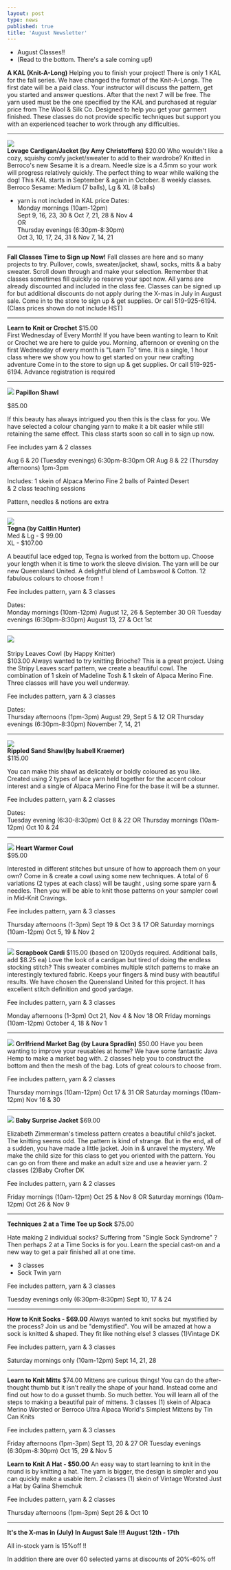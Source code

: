 ```yaml
---
layout: post
type: news
published: true
title: 'August Newsletter'
---
```


- August Classes!!
- (Read to the bottom. There's a sale coming up!)

<strong>A KAL (Knit-A-Long)</strong>
Helping you to finish your project!
There is only 1 KAL for the fall series. We have changed the format of the Knit-A-Longs. The first date will be a paid class. Your instructor will discuss the pattern, get you started and answer questions. After that the next 7 will be free. The yarn used must be the one specified by the KAL and purchased at regular price from The Wool & Silk Co.
Designed to help you get your garment finished. These classes do not provide specific techniques but support you with an experienced teacher to work through any difficulties.
<hr />

<img src="/img/lovage_cardigan.jpg"><br />
<strong>Lovage Cardigan/Jacket (by Amy Christoffers)</strong> 
$20.00
Who wouldn't like a cozy, squishy comfy jacket/sweater to add to their wardrobe?  Knitted in Berroco's new Sesame it is a dream.  Needle size is a 4.5mm so your work will progress relatively quickly. The perfect thing to wear while walking the dog! This KAL starts in September & again in October.  8 weekly classes.
Berroco Sesame:  Medium (7 balls), Lg & XL (8 balls)
   - yarn is not included in KAL price
Dates:  
Monday mornings (10am-12pm)<br />
Sept 9, 16, 23, 30 & Oct 7, 21, 28 & Nov 4<br />
OR<br />
Thursday evenings (6:30pm-8:30pm)<br />
Oct 3, 10, 17, 24, 31 & Nov 7, 14, 21<br />
<hr />
<strong>Fall Classes Time to Sign up Now!</strong>
Fall classes are here and so many projects to try. Pullover, cowls, sweater/jacket, shawl, socks, mitts & a baby sweater. Scroll down through and make your selection. Remember that classes sometimes fill quickly so reserve your spot now.
All yarns are already discounted and included in the class fee. Classes can be signed up for but additional discounts do not apply during the X-mas in July in August sale.
Come in to the store to sign up & get supplies.
Or call 519-925-6194.
(Class prices shown do not include HST)
<hr />
<strong>Learn to Knit or Crochet</strong>
$15.00<br />
First Wednesday of Every Month!
If you have been wanting to learn to Knit or Crochet we are here to guide you. Morning, afternoon or evening on the first Wednesday of every month is "Learn To" time.
It is a single, 1 hour class where we show you how to get started on your new crafting adventure
Come in to the store to sign up & get supplies. Or call 519-925-6194.
Advance registration is required
<hr />
<a href="https://www.ravelry.com/patterns/library/butterfly---papillon?utm_source=Newsletter&utm_campaign=b29d447954-EMAIL_CAMPAIGN_2019_07_30_08_36&utm_medium=email&utm_term=0_ac1bab3c4e-b29d447954-328893825&mc_cid=b29d447954&mc_eid=5dbcc3b01d"><img src="/img/papillon_shawl_new.jpg"></a>
<strong>Papillon Shawl</strong>
 
$85.00
 
If this beauty has always intrigued you then this is the class for you. We have selected a colour changing yarn to make it a bit easier while still retaining the same effect.
This class starts soon so call in to sign up now.

Fee includes yarn & 2 classes
                                                                            
Aug 6 & 20 (Tuesday evenings) 6:30pm-8:30pm
OR
Aug 8 & 22 (Thursday afternoons) 1pm-3pm

Includes:
1 skein of Alpaca Merino Fine
2 balls of Painted Desert  
& 2 class teaching sessions

Pattern, needles & notions are extra
<hr />
<a href="https://www.ravelry.com/patterns/library/tegna?utm_source=Newsletter&utm_campaign=b29d447954-EMAIL_CAMPAIGN_2019_07_30_08_36&utm_medium=email&utm_term=0_ac1bab3c4e-b29d447954-328893825&mc_cid=b29d447954&mc_eid=5dbcc3b01d"><img src="/img/tegna.jpg"></a><br />
<strong>Tegna   (by Caitlin Hunter)  </strong><br />          
Med & Lg - $  99.00<br />
XL - $107.00<br />
 
A beautiful lace edged top, Tegna is worked from the bottom up. Choose your length when it is time to work the sleeve division.
The yarn will be our new Queensland United. A delightful blend of Lambswool & Cotton. 12 fabulous colours to choose from !

Fee includes pattern, yarn & 3 classes

Dates:  
Monday mornings (10am-12pm)
August 12, 26 & September 30
OR
Tuesday evenings (6:30pm-8:30pm)
August 13, 27 & Oct 1st
<hr />
<a href="https://www.ravelry.com/patterns/library/sunset-highway?utm_source=Newsletter&utm_campaign=b29d447954-EMAIL_CAMPAIGN_2019_07_30_08_36&utm_medium=email&utm_term=0_ac1bab3c4e-b29d447954-328893825&mc_cid=b29d447954&mc_eid=5dbcc3b01d"><img src="/img/stripy_cowl.jpg"></a><br />
<br />Stripy Leaves Cowl (by Happy Knitter)</strong><br />
$103.00
Always wanted to try knitting Brioche?  This is a great project. Using the Stripy Leaves scarf pattern, we create a beautiful cowl. The combination of 1 skein of Madeline Tosh & 1 skein of Alpaca Merino Fine. Three classes will have you well underway. 

Fee includes pattern, yarn & 3 classes

Dates:  
Thursday afternoons (1pm-3pm)
August 29, Sept 5 & 12
OR
Thursday evenings (6:30pm-8:30pm)
November 7, 14, 21
<hr />
<a href="https://www.ravelry.com/patterns/library/rippled-sand?utm_source=Newsletter&utm_campaign=b29d447954-EMAIL_CAMPAIGN_2019_07_30_08_36&utm_medium=email&utm_term=0_ac1bab3c4e-b29d447954-328893825&mc_cid=b29d447954&mc_eid=5dbcc3b01d"><img src="/img/rippled_shawl.jpg"></a><br />
<strong>Rippled Sand Shawl(by Isabell Kraemer)</strong><br />
$115.00

You can make this shawl as delicately or boldly coloured as you like. Created using 2 types of lace yarn held together for the accent colour interest and a single of Alpaca Merino Fine for the base it will be a stunner. 

Fee includes pattern, yarn & 2 classes

Dates:  
Tuesday evening (6:30-8:30pm)
Oct 8 & 22
OR
Thursday mornings (10am-12pm)
Oct 10 & 24
<hr />
<a href="https://www.ravelry.com/patterns/library/heart-warmer-7?utm_source=Newsletter&utm_campaign=b29d447954-EMAIL_CAMPAIGN_2019_07_30_08_36&utm_medium=email&utm_term=0_ac1bab3c4e-b29d447954-328893825&mc_cid=b29d447954&mc_eid=5dbcc3b01d"><img src="img/heart_warmer_cowl.jpg"></a>
<strong>Heart Warmer Cowl</strong> <br />
$95.00

Interested in different stitches but unsure of how to approach them on your own? Come in & create a cowl using some new techniques. A total of 6 variations (2 types at each class) will be taught , using some spare yarn & needles. Then you will be able to knit those patterns on your sampler cowl in Mid-Knit Cravings.

Fee includes pattern, yarn & 3 classes

Thursday afternoons   (1-3pm)
Sept 19 & Oct 3 & 17
OR
Saturday mornings (10am-12pm)
Oct 5, 19 & Nov 2
<hr />
<a href="https://www.ravelry.com/patterns/library/scrapbook-cardigan-for-adults?utm_source=Newsletter&utm_campaign=b29d447954-EMAIL_CAMPAIGN_2019_07_30_08_36&utm_medium=email&utm_term=0_ac1bab3c4e-b29d447954-328893825&mc_cid=b29d447954&mc_eid=5dbcc3b01d"><img src="img/scrapbook_cardi.jpg"></a>
<strong>Scrapbook Cardi</strong>
$115.00 (based on 1200yds required. Additional balls, add $8.25 ea)
Love the look of a cardigan but tired of doing the endless stocking stitch?  This sweater combines multiple stitch patterns to make an interestingly textured fabric. Keeps your fingers & mind busy with beautiful results. We have chosen the Queensland United for this project. It has excellent stitch definition and good yardage.

Fee includes pattern, yarn & 3 classes

Monday afternoons (1-3pm)
Oct 21, Nov 4 & Nov 18
OR
Friday mornings (10am-12pm)
October 4, 18 & Nov 1
<hr />
<a href="https://www.ravelry.com/patterns/library/grrlfriend-market-bag?utm_source=Newsletter&utm_campaign=b29d447954-EMAIL_CAMPAIGN_2019_07_30_08_36&utm_medium=email&utm_term=0_ac1bab3c4e-b29d447954-328893825&mc_cid=b29d447954&mc_eid=5dbcc3b01d"><img src="img/market_bag.jpg"></a>
<strong>Grrlfriend Market Bag (by Laura Spradlin)</strong>
$50.00
Have you been wanting to improve your reusables at home? We have some fantastic Java Hemp to make a market bag with. 2 classes help you to construct the bottom and then the mesh of the bag. Lots of great colours to choose from.

Fee includes pattern, yarn & 2 classes

Thursday mornings (10am-12pm)
Oct 17 & 31
OR
Saturday mornings (10am-12pm)
Nov 16 & 30
<hr />
 <a href="https://www.ravelry.com/patterns/library/baby-surprise-jacket?utm_source=Newsletter&utm_campaign=b29d447954-EMAIL_CAMPAIGN_2019_07_30_08_36&utm_medium=email&utm_term=0_ac1bab3c4e-b29d447954-328893825&mc_cid=b29d447954&mc_eid=5dbcc3b01d"><img src="img/baby_jacket.jpg"></a>
<strong>Baby Surprise Jacket</strong>
$69.00

Elizabeth Zimmerman's timeless pattern creates a beautiful child's jacket. The knitting seems odd. The pattern is kind of strange. But in the end, all of a sudden, you have made a little jacket. Join in & unravel the mystery. We make the child size for this class to get you oriented with the pattern. You can go on from there and make an adult size and use a heavier yarn.
2 classes
(2)Baby Crofter DK 

Fee includes pattern, yarn & 2 classes

Friday mornings   (10am-12pm)
Oct 25 & Nov 8
OR
Saturday mornings (10am-12pm)
Oct 26 & Nov 9
<hr />
<strong>Techniques</strong>
<strong>2 at a Time Toe up Sock</strong>
$75.00  

Hate making 2 individual socks?  Suffering from "Single Sock Syndrome" ?  Then perhaps 2 at a Time Socks is for you. Learn the special cast-on and a new way to get a pair finished all at one time.
- 3 classes
- Sock Twin yarn

Fee includes pattern, yarn & 3 classes

Tuesday evenings only (6:30pm-8:30pm)
Sept 10, 17 & 24
<hr />
<strong>How to Knit Socks - $69.00</strong>
Always wanted to knit socks but mystified by the process? Join us and be "demystified".  You will be amazed at how a sock is knitted & shaped. They fit like nothing else!
3 classes
(1)Vintage DK

Fee includes pattern, yarn & 3 classes

Saturday mornings only (10am-12pm)
Sept 14, 21, 28
 <hr />
<strong>Learn to Knit Mitts</strong>
$74.00
Mittens are curious things!  You can do the after-thought thumb but it isn't really the shape of your hand. Instead come and find out how to do a gusset thumb. So much better. You will learn all of the steps to making a beautiful pair of mittens.
3 classes
(1) skein of Alpaca Merino Worsted or Berroco Ultra Alpaca
World's Simplest Mittens by Tin Can Knits

Fee includes pattern, yarn & 3 classes

Friday afternoons (1pm-3pm)
Sept 13, 20 & 27
OR
Tuesday evenings (6:30pm-8:30pm)
Oct 15, 29 & Nov 5 

<strong>Learn to Knit A Hat - $50.00</strong>
An easy way to start learning to knit in the round is by knitting a hat.  The yarn is bigger, the design is simpler and you can quickly make a usable item.
2 classes
(1) skein of Vintage Worsted
Just a Hat by Galina Shemchuk

Fee includes pattern, yarn & 2 classes

Thursday afternoons (1pm-3pm)
Sept 26 & Oct 10
<hr />
<strong>It's the X-mas in (July)
In August Sale !!!
August 12th - 17th </strong>

All in-stock yarn is 15%off  !!

In addition there are over 60 selected yarns at discounts of 20%-60% off
